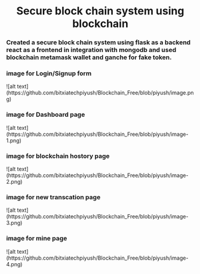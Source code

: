 <h1 align="center">Secure block chain system using blockchain</h1>

<h3 align="left">Created a secure block chain system using flask as a backend react as a frontend in integration with mongodb and used blockchain metamask wallet and ganche for fake token.</h3>

<h3 align="left">image for Login/Signup form </h3>
![alt text](https://github.com/bitxiatechpiyush/Blockchain_Free/blob/piyush/image.png)
<h3 align="left">image for Dashboard page </h3>
![alt text](https://github.com/bitxiatechpiyush/Blockchain_Free/blob/piyush/image-1.png)
<h3 align="left">image for blockchain hostory page </h3>
![alt text](https://github.com/bitxiatechpiyush/Blockchain_Free/blob/piyush/image-2.png)
<h3 align="left">image for new transcation page </h3>
![alt text](https://github.com/bitxiatechpiyush/Blockchain_Free/blob/piyush/image-3.png)
<h3 align="left">image for mine page </h3>
![alt text](https://github.com/bitxiatechpiyush/Blockchain_Free/blob/piyush/image-4.png)



